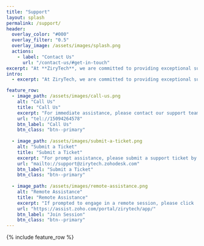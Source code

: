 ```yaml
---
title: "Support"
layout: splash
permalink: /support/
header:
  overlay_color: "#000"
  overlay_filter: "0.5"
  overlay_image: /assets/images/splash.png
  actions:
    - label: "Contact Us"
      url: "/contact-us/#get-in-touch"
excerpt: "At **ZiryTech**, we are committed to providing exceptional support to ensure your technology operates seamlessly. Our dedicated support team is available to assist with any technical issues or inquiries you may have. Please fill out the support form below, and we'll respond promptly to address your needs and keep your systems running smoothly."
intro: 
  - excerpt: "At ZiryTech, we are committed to providing exceptional support to ensure your technology operates seamlessly. Our dedicated support team is available to assist with any technical issues or inquiries you may have. Please fill out the support form below, and we'll respond promptly to address your needs and keep your systems running smoothly."

feature_row:
  - image_path: /assets/images/call-us.png
    alt: "Call Us"
    title: "Call Us"
    excerpt: "For immediate assistance, please contact our support team at **509-426-4578**. Our dedicated professionals are ready to help you with any technical issues or inquiries."
    url: "tel://15094264578"
    btn_label: "Call Us"
    btn_class: "btn--primary"
  
  - image_path: /assets/images/submit-a-ticket.png
    alt: "Submit a Ticket"
    title: "Submit a Ticket"
    excerpt: "For prompt assistance, please submit a support ticket by emailing us at support@zirytech.zohodesk.com. Our dedicated team is ready to address your technical issues and inquiries."
    url: "mailto://support@zirytech.zohodesk.com"
    btn_label: "Submit a Ticket"
    btn_class: "btn--primary"
  
  - image_path: /assets/images/remote-assistance.png
    alt: "Remote Assistance"
    title: "Remote Assistance"
    excerpt: "If prompted to engage in a remote session, please click 'Join Session' to initiate the remote support process. This secure connection allows our team to assist you effectively with your technical needs."
    url: "https://assist.zoho.com/portal/zirytech/app/"
    btn_label: "Join Session"
    btn_class: "btn--primary"
---
```


{% include feature_row %}
